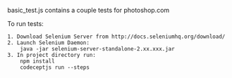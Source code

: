 basic_test.js contains a couple tests for photoshop.com

To run tests:

	1. Download Selenium Server from http://docs.seleniumhq.org/download/
	2. Launch Selenium Daemon:
		java -jar selenium-server-standalone-2.xx.xxx.jar
	3. In project directory run:
		npm install 
		codeceptjs run --steps
